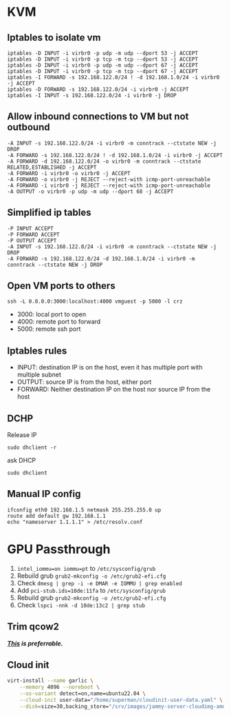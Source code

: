 # KVM

## Iptables to isolate vm

```
iptables -D INPUT -i virbr0 -p udp -m udp --dport 53 -j ACCEPT
iptables -D INPUT -i virbr0 -p tcp -m tcp --dport 53 -j ACCEPT
iptables -D INPUT -i virbr0 -p udp -m udp --dport 67 -j ACCEPT
iptables -D INPUT -i virbr0 -p tcp -m tcp --dport 67 -j ACCEPT
iptables -I FORWARD -s 192.168.122.0/24 ! -d 192.168.1.0/24 -i virbr0 -j ACCEPT
iptables -D FORWARD -s 192.168.122.0/24 -i virbr0 -j ACCEPT
iptables -I INPUT -s 192.168.122.0/24 -i virbr0 -j DROP
```

## Allow inbound connections to VM but not outbound

```
-A INPUT -s 192.168.122.0/24 -i virbr0 -m conntrack --ctstate NEW -j DROP
-A FORWARD -s 192.168.122.0/24 ! -d 192.168.1.0/24 -i virbr0 -j ACCEPT
-A FORWARD -d 192.168.122.0/24 -o virbr0 -m conntrack --ctstate RELATED,ESTABLISHED -j ACCEPT
-A FORWARD -i virbr0 -o virbr0 -j ACCEPT
-A FORWARD -o virbr0 -j REJECT --reject-with icmp-port-unreachable
-A FORWARD -i virbr0 -j REJECT --reject-with icmp-port-unreachable
-A OUTPUT -o virbr0 -p udp -m udp --dport 68 -j ACCEPT
```

## Simplified ip tables

```
-P INPUT ACCEPT
-P FORWARD ACCEPT
-P OUTPUT ACCEPT
-A INPUT -s 192.168.122.0/24 -i virbr0 -m conntrack --ctstate NEW -j DROP
-A FORWARD -s 192.168.122.0/24 -d 192.168.1.0/24 -i virbr0 -m conntrack --ctstate NEW -j DROP
```

## Open VM ports to others

```
ssh -L 0.0.0.0:3000:localhost:4000 vmguest -p 5000 -l crz
```

* 3000: local port to open
* 4000: remote port to forward
* 5000: remote ssh port

## Iptables rules

* INPUT: destination IP is on the host, even it has multiple port with multiple subnet
* OUTPUT: source IP is from the host, either port
* FORWARD: Neither destination IP on the host nor source IP from the host

## DCHP 

Release IP

```
sudo dhclient -r
```

ask DHCP

```
sudo dhclient
```

## Manual IP config

```
ifconfig eth0 192.168.1.5 netmask 255.255.255.0 up
route add default gw 192.168.1.1
echo "nameserver 1.1.1.1" > /etc/resolv.conf
```

# GPU Passthrough

1. `intel_iommu=on iommu=pt` to `/etc/sysconfig/grub`
2. Rebuild grub `grub2-mkconfig -o /etc/grub2-efi.cfg`
3. Check `dmesg | grep -i -e DMAR -e IOMMU | grep enabled`
4. Add `pci-stub.ids=10de:11fa` to `/etc/sysconfig/grub`
4. Rebuild grub `grub2-mkconfig -o /etc/grub2-efi.cfg`
5. Check `lspci -nnk -d 10de:13c2 | grep stub`

## Trim qcow2

***[This](https://pve.proxmox.com/wiki/Shrink_Qcow2_Disk_Files) is preferrable.***


## Cloud init

```bash
virt-install --name garlic \
	--memory 4096 --noreboot \
	--os-variant detect=on,name=ubuntu22.04 \
	--cloud-init user-data="/home/superman/cloudinit-user-data.yaml" \
	--disk=size=30,backing_store="/srv/images/jammy-server-cloudimg-amd64-disk-kvm.img"
```
